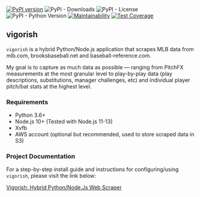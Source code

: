 [![PyPI version](https://badge.fury.io/py/vigorish.svg)](https://badge.fury.io/py/vigorish) ![PyPI - Downloads](https://img.shields.io/pypi/dm/vigorish?color=%234DC71F) ![PyPI - License](https://img.shields.io/pypi/l/vigorish?color=%25234DC71F) ![PyPI - Python Version](https://img.shields.io/pypi/pyversions/vigorish) [![Maintainability](https://api.codeclimate.com/v1/badges/4a1753c77add039c3850/maintainability)](https://codeclimate.com/github/a-luna/vigorish/maintainability) [![Test Coverage](https://api.codeclimate.com/v1/badges/4a1753c77add039c3850/test_coverage)](https://codeclimate.com/github/a-luna/vigorish/test_coverage)

## vigorish

`vigorish` is a hybrid Python/Node.js application that scrapes MLB data from mlb.com, brooksbaseball.net and baseball-reference.com.

My goal is to capture as much data as possible &mdash; ranging from PitchFX measurements at the most granular level to play-by-play data (play descriptions, substitutions, manager challenges, etc) and individual player pitch/bat stats at the highest level.

### Requirements

-   Python 3.6+
-   Node.js 10+ (Tested with Node.js 11-13)
-   Xvfb
-   AWS account (optional but recommended, used to store scraped data in S3)

### Project Documentation

For a step-by-step install guide and instructions for configuring/using `vigorish`, please visit the link below:

[Vigorish: Hybrid Python/Node.Js Web Scraper](https://aaronluna.dev/projects/vigorish/)
